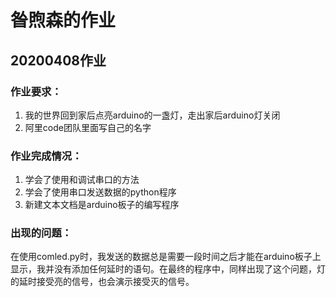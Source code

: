 # 昝煦森的作业
## 20200408作业
### 作业要求：
1. 我的世界回到家后点亮arduino的一盏灯，走出家后arduino灯关闭
2. 阿里code团队里面写自己的名字
### 作业完成情况：
1. 学会了使用和调试串口的方法
2. 学会了使用串口发送数据的python程序
3. 新建文本文档是arduino板子的编写程序
### 出现的问题：
在使用comled.py时，我发送的数据总是需要一段时间之后才能在arduino板子上显示，我并没有添加任何延时的语句。在最终的程序中，同样出现了这个问题，灯的延时接受亮的信号，也会演示接受灭的信号。
